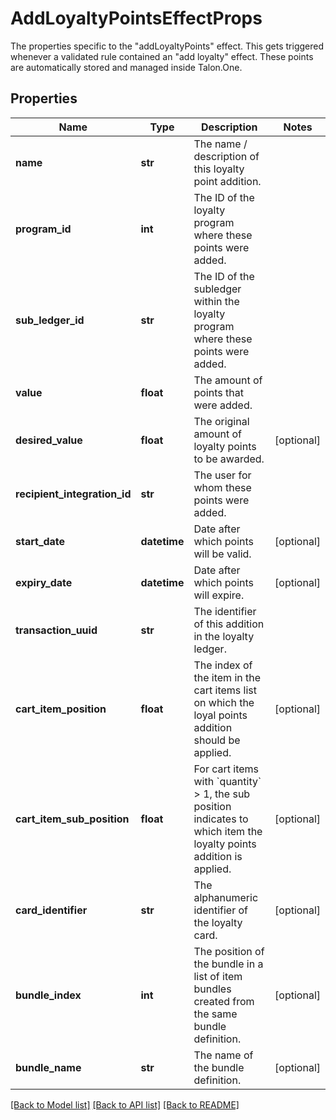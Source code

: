 # AddLoyaltyPointsEffectProps

The properties specific to the \"addLoyaltyPoints\" effect. This gets triggered whenever a validated rule contained an \"add loyalty\" effect. These points are automatically stored and managed inside Talon.One. 
## Properties
Name | Type | Description | Notes
------------ | ------------- | ------------- | -------------
**name** | **str** | The name / description of this loyalty point addition. | 
**program_id** | **int** | The ID of the loyalty program where these points were added. | 
**sub_ledger_id** | **str** | The ID of the subledger within the loyalty program where these points were added. | 
**value** | **float** | The amount of points that were added. | 
**desired_value** | **float** | The original amount of loyalty points to be awarded. | [optional] 
**recipient_integration_id** | **str** | The user for whom these points were added. | 
**start_date** | **datetime** | Date after which points will be valid. | [optional] 
**expiry_date** | **datetime** | Date after which points will expire. | [optional] 
**transaction_uuid** | **str** | The identifier of this addition in the loyalty ledger. | 
**cart_item_position** | **float** | The index of the item in the cart items list on which the loyal points addition should be applied. | [optional] 
**cart_item_sub_position** | **float** | For cart items with &#x60;quantity&#x60; &gt; 1, the sub position indicates to which item the loyalty points addition is applied.  | [optional] 
**card_identifier** | **str** | The alphanumeric identifier of the loyalty card.  | [optional] 
**bundle_index** | **int** | The position of the bundle in a list of item bundles created from the same bundle definition. | [optional] 
**bundle_name** | **str** | The name of the bundle definition. | [optional] 

[[Back to Model list]](../README.md#documentation-for-models) [[Back to API list]](../README.md#documentation-for-api-endpoints) [[Back to README]](../README.md)


